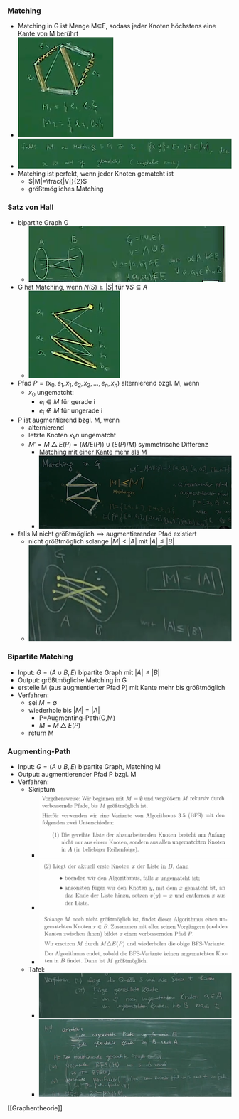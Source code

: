 ### Matching
+ Matching in G ist Menge M⊆E, sodass jeder Knoten höchstens eine Kante von M berührt
+ ![](Pasted%20image%2020220513211821.png)
+ ![](Pasted%20image%2020220513211946.png)
+ Matching ist perfekt, wenn jeder Knoten gematcht ist
	+ $|M|=\frac{|V|}{2}$
	+ größtmögliches Matching

### Satz von Hall
+ bipartite Graph G
	+ ![](Pasted%20image%2020220513212219.png)
+ G hat Matching, wenn $N(S)≥|S|$ für $∀S⊆A$
	+ ![](Pasted%20image%2020220513212531.png)
+ Pfad $P=(x_0,e_1,x_1,e_2,x_2,...,e_n,x_n)$ alternierend bzgl. M, wenn
	+ $x_0$ ungematcht:
		+ $e_i∈M$ für gerade i
		+ $e_i∉M$ für ungerade i
+ P ist augmentierend bzgl. M, wenn
	+ alternierend 
	+ letzte Knoten $x_kn$ ungematcht
	+ $M'=M△E(P)=(M/E(P))∪(E(P)/M)$ symmetrische Differenz
		+ Matching mit einer Kante mehr als M
		+ ![](Pasted%20image%2020220524123037.png)
+ falls M nicht größtmöglich ==> augmentierender Pfad existiert
	+ nicht größtmöglich solange $|M|<|A|$ mit $|A|≤|B|$
	+ ![](Pasted%20image%2020220524123257.png)

### Bipartite Matching
+ Input: $G=(A∪B,E)$ bipartite Graph mit $|A|≤|B|$
+ Output: größtmögliche Matching in G
+ erstelle M (aus augmentierter Pfad P) mit Kante mehr bis größtmöglich
+ Verfahren:
	+ sei $M=∅$
	+ wiederhole bis $|M|=|A|$
		+ P=Augmenting-Path(G,M)
		+ $M=M△E(P)$
	+ return M

### Augmenting-Path
+ Input: $G=(A∪B,E)$ bipartite Graph, Matching M
+ Output: augmentierender Pfad P bzgl. M
+ Verfahren:
	+ Skriptum
		+ ![](Pasted%20image%2020220524130831.png)
		+ ![](Pasted%20image%2020220524130848.png)
		+ ![](Pasted%20image%2020220524130910.png)
	+ Tafel:
		+ ![](Pasted%20image%2020220524131014.png)
		+ ![](Pasted%20image%2020220524131021.png)

[[Graphentheorie]]